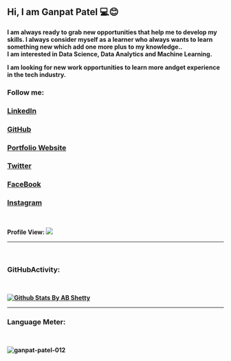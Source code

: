 <h2><b> Hi, I am Ganpat Patel 💻😊<b> </h2>
  
I am always ready to grab new opportunities that help me to develop my skills. I always consider myself as a learner who always wants to learn something new which add one more plus to my knowledge..<br>
I am interested in Data Science, Data Analytics and Machine Learning.<br>

I am looking for new work opportunities to learn more andget experience in the tech industry.
  
<h3><b>Follow me:</b></h3>

<a href="https://www.linkedin.com/in/ganpat-patel/">
  <h3>LinkedIn</h3>
</a>
<a href="https://https://github.com/ganpat-patel-012/">
  <h3>GitHub</h3>
</a>
<a href="https://ganpatpatel.com">
  <h3>Portfolio Website</h3>
</a>
<a href="https://twitter.com/Ganpat_Patel_12/">
  <h3>Twitter</h3>
 </a>
 <a href="https://www.facebook.com/ganpatpatel.luni">
<h3>FaceBook</h3>
 </a>
<a href="https://www.instagram.com/ganpat_patel_luni/">
 <h3>Instagram</h3>
</a>
<br>

Profile View:  ![](https://komarev.com/ghpvc/?username=ganpat-patel-012)
<hr>
<br>

 <h3><b>GitHubActivity:</b></h3><br> 
 
[![Github Stats By AB Shetty](https://github-readme-stats.vercel.app/api?username=ganpat-patel-012&show_icons=true&title_color=fff&icon_color=79ff97&text_color=9f9f9f&bg_color=151515)](https://ganpat-patel-012.github.io/)

<hr>
 <h3><b>Language Meter:</b></h3><br> 
<p><img align="center" src="https://github-readme-stats.vercel.app/api/top-langs/?username=ganpat-patel-012&layout=compact" alt="ganpat-patel-012" /></p>
